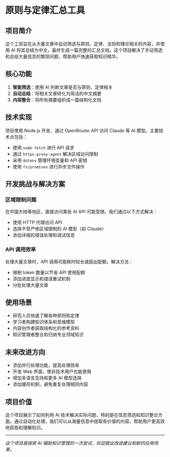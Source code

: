 # 原则与定律汇总工具

## 项目简介

这个工具旨在从大量文章中自动筛选与原则、定律、法则和理论相关的内容，并使用 AI 将其总结为中文，最终生成一篇完整的汇总文档。这个项目解决了手动筛选和总结大量信息的繁琐问题，帮助用户快速获取知识精华。

## 核心功能

1. **智能筛选**：使用 AI 判断文章是否与原则、定律相关
2. **自动总结**：将相关文章转化为简洁的中文摘要
3. **内容整合**：将所有摘要组织成一篇结构化文档

## 技术实现

项目使用 Node.js 开发，通过 OpenRouter API 访问 Claude 等 AI 模型。主要技术点包括：

- 使用 `node-fetch` 进行 API 请求
- 通过 `https-proxy-agent` 解决区域访问限制
- 采用 `dotenv` 管理环境变量和 API 密钥
- 使用 `fs/promises` 进行异步文件操作

## 开发挑战与解决方案

### 区域限制问题

在中国大陆等地区，直接访问某些 AI API 可能受限。我们通过以下方式解决：

- 使用 HTTP 代理访问 API
- 选择不受严格区域限制的 AI 模型（如 Claude）
- 添加详细的错误处理和调试信息

### API 调用效率

处理大量文章时，API 调用可能耗时较长或超出配额。解决方法：

- 限制 token 数量以节省 API 使用配额
- 添加进度显示和错误重试机制
- 分批处理大量文章

## 使用场景

- 研究人员快速了解各种原则和定律
- 学习者构建知识体系和思维模型
- 内容创作者获取结构化的参考资料
- 知识管理者整合和归纳专业领域知识

## 未来改进方向

- 添加并行处理功能，提高处理效率
- 开发 Web 界面，使非技术用户也能使用
- 增加多语言支持和更多 AI 模型选择
- 添加缓存机制，避免重复处理相同内容

## 项目价值

这个项目展示了如何利用 AI 技术解决实际问题，特别是在信息筛选和知识整合方面。通过自动化处理，我们可以从海量信息中提取有价值的内容，帮助用户更高效地获取和理解知识。

---

*这个项目是探索 AI 辅助知识管理的一次尝试，欢迎提出改进建议和新的应用场景。* 
